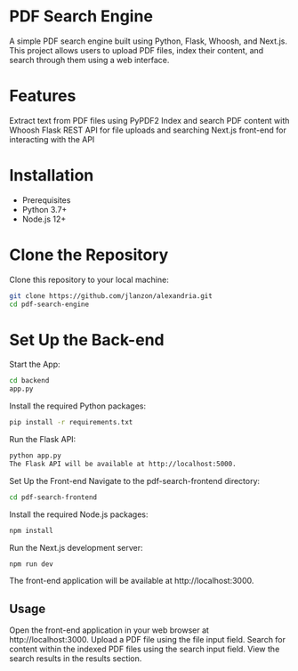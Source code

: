 # PDF Search Engine
A simple PDF search engine built using Python, Flask, Whoosh, and Next.js. This project allows users to upload PDF files, index their content, and search through them using a web interface.

# Features
Extract text from PDF files using PyPDF2
Index and search PDF content with Whoosh
Flask REST API for file uploads and searching
Next.js front-end for interacting with the API

# Installation
* Prerequisites
* Python 3.7+
* Node.js 12+

# Clone the Repository
Clone this repository to your local machine:

```bash
git clone https://github.com/jlanzon/alexandria.git
cd pdf-search-engine
```

# Set Up the Back-end
Start the App:

```bash
cd backend
app.py
```
Install the required Python packages:
<!-- Not complete yet! -->
```bash
pip install -r requirements.txt
```
Run the Flask API:

```bash
python app.py
The Flask API will be available at http://localhost:5000.
```

Set Up the Front-end
Navigate to the pdf-search-frontend directory:

```bash
cd pdf-search-frontend
```
Install the required Node.js packages:

```typescript
npm install
```
Run the Next.js development server:

```bash
npm run dev
```

The front-end application will be available at http://localhost:3000.

## Usage
Open the front-end application in your web browser at http://localhost:3000.
Upload a PDF file using the file input field.
Search for content within the indexed PDF files using the search input field.
View the search results in the results section.
